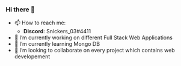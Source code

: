 ### Hi there 👋

- 📫 How to reach me: 
  - **Discord**: Snickers_03#4411
- 🔭 I’m currently working on different Full Stack Web Applications
- 🌱 I’m currently learning Mongo DB
- 👯 I’m looking to collaborate on every project which contains web developement
<!--
**Snickers03/Snickers03** is a ✨ _special_ ✨ repository because its `README.md` (this file) appears on your GitHub profile.

Here are some ideas to get you started:

- 🔭 I’m currently working on ...
- 🌱 I’m currently learning ...
- 👯 I’m looking to collaborate on ...
- 🤔 I’m looking for help with ...
- 💬 Ask me about ...
- 📫 How to reach me: ...
- 😄 Pronouns: ...
- ⚡ Fun fact: ...
-->
